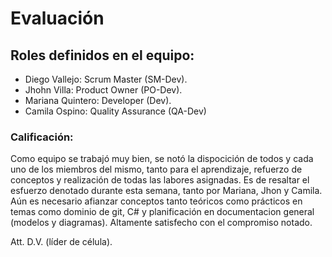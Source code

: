 # Evaluación
## Roles definidos en el equipo:
- Diego Vallejo: Scrum Master (SM-Dev).
- Jhohn Villa: Product Owner (PO-Dev).
- Mariana Quintero: Developer (Dev).
- Camila Ospino: Quality Assurance (QA-Dev)

### Calificación:
Como equipo se trabajó muy bien, se notó la dispocición de todos y cada uno de los miembros del mismo, tanto para el aprendizaje, refuerzo de conceptos y realización de todas las labores asignadas.
Es de resaltar el esfuerzo denotado durante esta semana, tanto por Mariana, Jhon y Camila.
Aún es necesario afianzar conceptos tanto teóricos como prácticos en temas como dominio de git, C# y planificación en documentacion general (modelos y diagramas).
Altamente satisfecho con el compromiso notado.

Att. D.V. (líder de célula).
